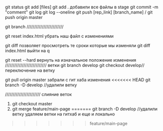 git status
git add [files]
git add . добавили все файлы в stage
git commit -m "comment"
git log
git log --oneline
git push [rep_link] [branch_name] / git push origin master

git branch
////////////////////////

 git reset index.html убрать наш файл с изменениями

 git diff позволяет просмотреть те сроки которые мы изменяли
  git diff index.html  выйти на q

  git reset --hard вернуть на изначальное положение изменения
  ///////////////////////////
  ветки
  git branch develop
  git checkout develop// переключение на ветку

git pull origin master забрали с гит хаба изменения
<<<<<<< HEAD
git branch -D develop //удалили ветку

///////////////////////
слияние веток
1. git checkout master
2. git merge feature/main-page
=======
git branch -D develop //удалили ветку
удаляем ветки на гитхаб и еще и локально
>>>>>>> feature/main-page
